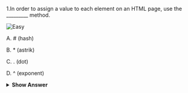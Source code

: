 1.In order to assign a value to each element on an HTML page, use the _________ method.

![Easy](<https://github.com/revaturelabs/interviewquestions/blob/dev/ComplexityTags/simple%20(2).svg>)

A. # (hash)

B. * (astrik)    

C. . (dot)

D. ^ (exponent)
<details>
<summary> <b> Show Answer </b> </summary>
<blockquote>
B

</blockquote>
</details>
